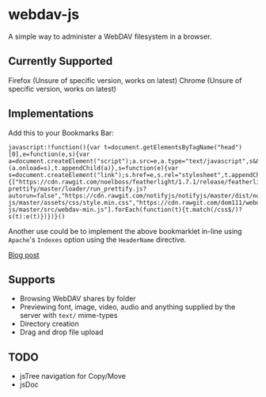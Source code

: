 webdav-js
=========
A simple way to administer a WebDAV filesystem in a browser.

Currently Supported
-------------------
Firefox (Unsure of specific version, works on latest)
Chrome (Unsure of specific version, works on latest)

Implementations
---------------
Add this to your Bookmarks Bar:

    javascript:!function(){var t=document.getElementsByTagName("head")[0],e=function(e,s){var a=document.createElement("script");a.src=e,a.type="text/javascript",s&&(a.onload=s),t.appendChild(a)},s=function(e){var s=document.createElement("link");s.href=e,s.rel="stylesheet",t.appendChild(s)};e("https://ajax.googleapis.com/ajax/libs/jquery/1.12.4/jquery.min.js",function(){["https://cdn.rawgit.com/noelboss/featherlight/1.7.1/release/featherlight.min.js","https://cdn.rawgit.com/google/code-prettify/master/loader/run_prettify.js?autorun=false","https://cdn.rawgit.com/notifyjs/notifyjs/master/dist/notify.js","https://cdn.rawgit.com/noelboss/featherlight/1.7.1/release/featherlight.min.css","https://cdn.rawgit.com/dom111/webdav-js/master/assets/css/style.min.css","https://cdn.rawgit.com/dom111/webdav-js/master/src/webdav-min.js"].forEach(function(t){t.match(/css$/)?s(t):e(t)})})}()

Another use could be to implement the above bookmarklet in-line using `Apache`'s `Indexes` option using the `HeaderName` directive.

[Blog post](https://dom.hastin.gs/blog/uncategorized/wevdav-js-update/475)


## Supports

 - Browsing WebDAV shares by folder
 - Previewing font, image, video, audio and anything supplied by the server with `text/` mime-types
 - Directory creation
 - Drag and drop file upload


## TODO

 - jsTree navigation for Copy/Move
 - jsDoc
